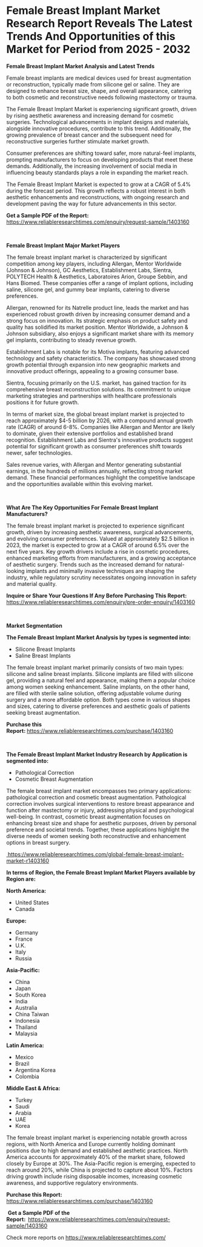 <p><h1>Female Breast Implant Market Research Report Reveals The Latest Trends And Opportunities of this Market for Period from 2025 - 2032</h1></p><p><strong>Female Breast Implant Market Analysis and Latest Trends</strong></p>
<p><p>Female breast implants are medical devices used for breast augmentation or reconstruction, typically made from silicone gel or saline. They are designed to enhance breast size, shape, and overall appearance, catering to both cosmetic and reconstructive needs following mastectomy or trauma.</p><p>The Female Breast Implant Market is experiencing significant growth, driven by rising aesthetic awareness and increasing demand for cosmetic surgeries. Technological advancements in implant designs and materials, alongside innovative procedures, contribute to this trend. Additionally, the growing prevalence of breast cancer and the subsequent need for reconstructive surgeries further stimulate market growth.</p><p>Consumer preferences are shifting toward safer, more natural-feel implants, prompting manufacturers to focus on developing products that meet these demands. Additionally, the increasing involvement of social media in influencing beauty standards plays a role in expanding the market reach. </p><p>The Female Breast Implant Market is expected to grow at a CAGR of 5.4% during the forecast period. This growth reflects a robust interest in both aesthetic enhancements and reconstructions, with ongoing research and development paving the way for future advancements in this sector.</p></p>
<p><strong>Get a Sample PDF of the Report:&nbsp;</strong> <a href="https://www.reliableresearchtimes.com/enquiry/request-sample/1403160?utm_campaign=2722&utm_medium=2&utm_source=Github&utm_content=ia&utm_term=28032025&utm_id=female-breast-implant">https://www.reliableresearchtimes.com/enquiry/request-sample/1403160</a></p>
<p>&nbsp;</p>
<p><strong>Female Breast Implant Major Market Players</strong></p>
<p><p>The female breast implant market is characterized by significant competition among key players, including Allergan, Mentor Worldwide (Johnson & Johnson), GC Aesthetics, Establishment Labs, Sientra, POLYTECH Health & Aesthetics, Laboratoires Arion, Groupe Sebbin, and Hans Biomed. These companies offer a range of implant options, including saline, silicone gel, and gummy bear implants, catering to diverse preferences.</p><p>Allergan, renowned for its Natrelle product line, leads the market and has experienced robust growth driven by increasing consumer demand and a strong focus on innovation. Its strategic emphasis on product safety and quality has solidified its market position. Mentor Worldwide, a Johnson & Johnson subsidiary, also enjoys a significant market share with its memory gel implants, contributing to steady revenue growth.</p><p>Establishment Labs is notable for its Motiva implants, featuring advanced technology and safety characteristics. The company has showcased strong growth potential through expansion into new geographic markets and innovative product offerings, appealing to a growing consumer base.</p><p>Sientra, focusing primarily on the U.S. market, has gained traction for its comprehensive breast reconstruction solutions. Its commitment to unique marketing strategies and partnerships with healthcare professionals positions it for future growth.</p><p>In terms of market size, the global breast implant market is projected to reach approximately $4-5 billion by 2026, with a compound annual growth rate (CAGR) of around 6-8%. Companies like Allergan and Mentor are likely to dominate, given their extensive portfolios and established brand recognition. Establishment Labs and Sientra's innovative products suggest potential for significant growth as consumer preferences shift towards newer, safer technologies.</p><p>Sales revenue varies, with Allergan and Mentor generating substantial earnings, in the hundreds of millions annually, reflecting strong market demand. These financial performances highlight the competitive landscape and the opportunities available within this evolving market.</p></p>
<p>&nbsp;</p>
<p><strong>What Are The Key Opportunities For Female Breast Implant Manufacturers?</strong></p>
<p><p>The female breast implant market is projected to experience significant growth, driven by increasing aesthetic awareness, surgical advancements, and evolving consumer preferences. Valued at approximately $2.5 billion in 2023, the market is expected to grow at a CAGR of around 6.5% over the next five years. Key growth drivers include a rise in cosmetic procedures, enhanced marketing efforts from manufacturers, and a growing acceptance of aesthetic surgery. Trends such as the increased demand for natural-looking implants and minimally invasive techniques are shaping the industry, while regulatory scrutiny necessitates ongoing innovation in safety and material quality.</p></p>
<p><strong>Inquire or Share Your Questions If Any Before Purchasing This Report:</strong> <a href="https://www.reliableresearchtimes.com/enquiry/pre-order-enquiry/1403160?utm_campaign=2722&utm_medium=2&utm_source=Github&utm_content=ia&utm_term=28032025&utm_id=female-breast-implant">https://www.reliableresearchtimes.com/enquiry/pre-order-enquiry/1403160</a></p>
<p>&nbsp;</p>
<p><strong>Market Segmentation</strong></p>
<p><strong>The Female Breast Implant Market Analysis by types is segmented into:</strong></p>
<p><ul><li>Silicone Breast Implants</li><li>Saline Breast Implants</li></ul></p>
<p><p>The female breast implant market primarily consists of two main types: silicone and saline breast implants. Silicone implants are filled with silicone gel, providing a natural feel and appearance, making them a popular choice among women seeking enhancement. Saline implants, on the other hand, are filled with sterile saline solution, offering adjustable volume during surgery and a more affordable option. Both types come in various shapes and sizes, catering to diverse preferences and aesthetic goals of patients seeking breast augmentation.</p></p>
<p><strong>Purchase this Report:&nbsp;</strong><a href="https://www.reliableresearchtimes.com/purchase/1403160?utm_campaign=2722&utm_medium=2&utm_source=Github&utm_content=ia&utm_term=28032025&utm_id=female-breast-implant">https://www.reliableresearchtimes.com/purchase/1403160</a></p>
<p>&nbsp;</p>
<p><strong>The Female Breast Implant Market Industry Research by Application is segmented into:</strong></p>
<p><ul><li>Pathological Correction</li><li>Cosmetic Breast Augmentation</li></ul></p>
<p><p>The female breast implant market encompasses two primary applications: pathological correction and cosmetic breast augmentation. Pathological correction involves surgical interventions to restore breast appearance and function after mastectomy or injury, addressing physical and psychological well-being. In contrast, cosmetic breast augmentation focuses on enhancing breast size and shape for aesthetic purposes, driven by personal preference and societal trends. Together, these applications highlight the diverse needs of women seeking both reconstructive and enhancement options in breast surgery.</p></p>
<p><a href="https://www.reliableresearchtimes.com/global-female-breast-implant-market-r1403160?utm_campaign=2722&utm_medium=2&utm_source=Github&utm_content=ia&utm_term=28032025&utm_id=female-breast-implant">&nbsp;https://www.reliableresearchtimes.com/global-female-breast-implant-market-r1403160</a></p>
<p><strong>In terms of Region, the Female Breast Implant Market Players available by Region are:</strong></p>
<p>
    <p> <strong> North America: </strong>
        <ul>
            <li>United States</li>
            <li>Canada</li>
        </ul>
        </p> 
    <p> <strong> Europe: </strong>
        <ul>
            <li>Germany</li>
            <li>France</li>
            <li>U.K.</li>
            <li>Italy</li>
            <li>Russia</li>
        </ul>
        </p> 
    <p> <strong> Asia-Pacific: </strong>
        <ul>
            <li>China</li>
            <li>Japan</li>
            <li>South Korea</li>
            <li>India</li>
            <li>Australia</li>
            <li>China Taiwan</li>
            <li>Indonesia</li>
            <li>Thailand</li>
            <li>Malaysia</li>
        </ul>
        </p> 
    <p> <strong> Latin America: </strong>
        <ul>
            <li>Mexico</li>
            <li>Brazil</li>
            <li>Argentina Korea</li>
            <li>Colombia</li>
        </ul>
        </p> 
    <p> <strong> Middle East & Africa: </strong>
        <ul>
            <li>Turkey</li>
            <li>Saudi</li>
            <li>Arabia</li>
            <li>UAE</li>
            <li>Korea</li>
        </ul>
    </p>
    </p>
<p><p>The female breast implant market is experiencing notable growth across regions, with North America and Europe currently holding dominant positions due to high demand and established aesthetic practices. North America accounts for approximately 40% of the market share, followed closely by Europe at 30%. The Asia-Pacific region is emerging, expected to reach around 20%, while China is projected to capture about 10%. Factors driving growth include rising disposable incomes, increasing cosmetic awareness, and supportive regulatory environments.</p></p>
<p><strong>Purchase this Report: </strong><a href="https://www.reliableresearchtimes.com/purchase/1403160?utm_campaign=2722&utm_medium=2&utm_source=Github&utm_content=ia&utm_term=28032025&utm_id=female-breast-implant">https://www.reliableresearchtimes.com/purchase/1403160</a></p>
<p>&nbsp;<strong>Get a Sample PDF of the Report:&nbsp;&nbsp;</strong><a href="https://www.reliableresearchtimes.com/enquiry/request-sample/1403160?utm_campaign=2722&utm_medium=2&utm_source=Github&utm_content=ia&utm_term=28032025&utm_id=female-breast-implant">https://www.reliableresearchtimes.com/enquiry/request-sample/1403160</a></p>
<p><strong></strong></p>
<p>Check more reports on <a href="https://www.reliableresearchtimes.com/?utm_campaign=2722&utm_medium=2&utm_source=Github&utm_content=ia&utm_term=28032025&utm_id=female-breast-implant">https://www.reliableresearchtimes.com/</a></p>